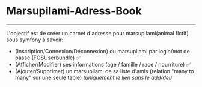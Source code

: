 # Marsupilami-Adress-Book
---

L'objectif est de créer un carnet d'adresse pour marsupilami(animal fictif) sous symfony à savoir:

* (Inscription/Connexion/Déconnexion) du marsupilami par login/mot de passe (FOSUserbundle) :white_check_mark:
* (Afficher/Modifier) ses informations (age / famille / race / nourriture) :white_check_mark:
* (Ajouter/Supprimer) un marsupilami de sa liste d'amis (relation "many to many" sur une seule table) _(uniquement le lien sans le add/del)_

